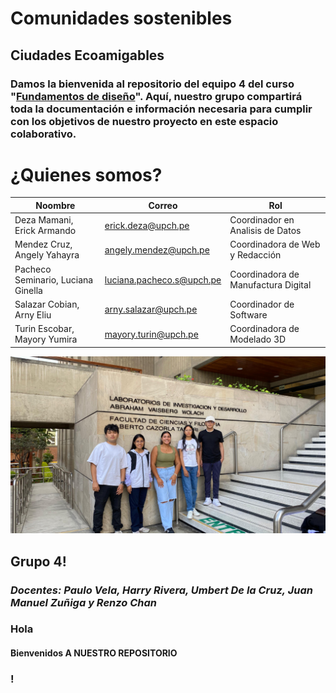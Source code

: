 # Comunidades sostenibles

## Ciudades Ecoamigables

### Damos la bienvenida al repositorio del equipo 4 del curso "[Fundamentos de diseño](https://github.com/ArnySalazar/FdD/tree/main/FdD)". Aquí, nuestro grupo compartirá toda la documentación e información necesaria para cumplir con los objetivos de nuestro proyecto en este espacio colaborativo.

# ¿Quienes somos?

|                Noombre               |           Correo            |                  Rol                  |
|--------------------------------------|-----------------------------|---------------------------------------|
|  Deza Mamani, Erick Armando          |  erick.deza@upch.pe         |  Coordinador en Analisis de Datos     |
|  Mendez Cruz, Angely Yahayra         |  angely.mendez@upch.pe      |  Coordinadora de Web y Redacción      |
|  Pacheco Seminario, Luciana Ginella  |  luciana.pacheco.s@upch.pe  |  Coordinadora de Manufactura Digital  |
|  Salazar Cobian, Arny Eliu           |  arny.salazar@upch.pe       |  Coordinador de Software              |
|  Turin Escobar, Mayory Yumira        |  mayory.turin@upch.pe       |  Coordinadora de Modelado 3D          |


![](https://github.com/ArnySalazar/FdD/blob/main/FdD2024-1/Imagenes/Personas/Grupal.png)


## Grupo 4!
### *Docentes: Paulo Vela, Harry Rivera, Umbert De la Cruz, Juan Manuel Zuñiga y Renzo Chan*

### Hola
#### Bienvenidos A NUESTRO REPOSITORIO
### !
